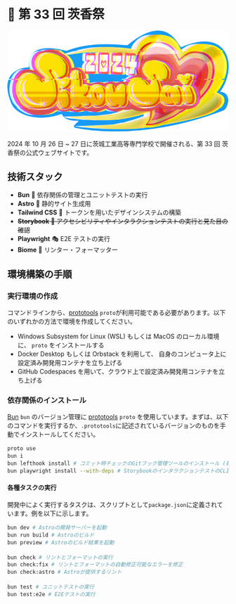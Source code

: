 # 💞 第 33 回 茨香祭

![第33回茨香祭のロゴ](https://raw.githubusercontent.com/shikosai33/shikosai33-web/main/.github/shikosai33.png)

2024 年 10 月 26 日 ~ 27 日に茨城工業高等専門学校で開催される、第 33 回 茨香祭の公式ウェブサイトです。

## 技術スタック

- **Bun** 🥟 依存関係の管理とユニットテストの実行
- **Astro** 🚀 静的サイト生成用
- **Tailwind CSS** 💨 トークンを用いたデザインシステムの構築
- ~~**Storybook** 📕 アクセシビリティやインタラクションテストの実行と見た目の確認~~
- **Playwright** 🎭 E2E テストの実行
- **Biome** 🌊 リンター・フォーマッター

## 環境構築の手順

### 実行環境の作成

コマンドラインから、[prototools](https://moonrepo.dev/docs/proto/install) `proto`が利用可能である必要があります。以下のいずれかの方法で環境を作成してください。

- Windows Subsystem for Linux (WSL) もしくは MacOS のローカル環境に、 `proto` をインストールする
- Docker Desktop もしくは Orbstack を利用して、 自身のコンピュータ上に設定済み開発用コンテナを立ち上げる
- GitHub Codespaces を用いて、クラウド上で設定済み開発用コンテナを立ち上げる

### 依存関係のインストール

[Bun](https://bun.sh/) `bun` のバージョン管理に [prototools](https://moonrepo.dev/docs/proto/install) `proto` を使用しています。まずは、以下のコマンドを実行するか、`.prototools`に記述されているバージョンのものを手動でインストールしてください。

```sh
proto use
bun i
bun lefthook install # コミット時チェックのGitフック管理ツールのインストール (初回のみ)
bun playwright install --with-deps # StorybookのインタラクションテストのCLI実行 & E2Eテストの実行に必要
```

#### 各種タスクの実行

開発中によく実行するタスクは、スクリプトとして`package.json`に定義されています。例を以下に示します。

```sh
bun dev # Astroの開発サーバーを起動
bun run build # Astroのビルド
bun preview # Astroのビルド結果を起動

bun check # リントとフォーマットの実行
bun check:fix # リントとフォーマットの自動修正可能なエラーを修正
bun check:astro # Astroが提供するリント

bun test # ユニットテストの実行
bun test:e2e # E2Eテストの実行
```
